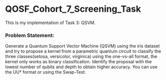 # QOSF_Cohort_7_Screening_Task

This is my implementation of Task 3: QSVM. 

### Problem Statement: 

Generate a Quantum Support Vector Machine (QSVM) using the iris dataset and try to propose a kernel from a parametric quantum circuit to classify the three classes(setosa, versicolor, virginica) using the one-vs-all format, the kernel only works as binary classification. Identify the proposal with the lowest number of qubits and depth to obtain higher accuracy. You can use the UU† format or using the Swap-Test.
